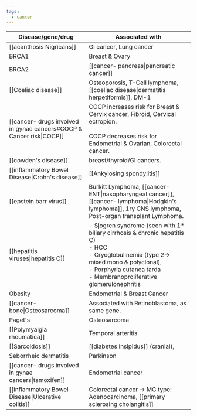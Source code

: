 ```yaml
---
tags:
  - cancer
---
```


| Disease/gene/drug                                              | Associated with                                                                                                                                                                                                         |
| -------------------------------------------------------------- | ----------------------------------------------------------------------------------------------------------------------------------------------------------------------------------------------------------------------- |
| [[acanthosis Nigricans]]                                       | GI cancer, Lung cancer                                                                                                                                                                                                  |
| BRCA1                                                          | Breast & Ovary                                                                                                                                                                                                          |
| BRCA2                                                          | [[cancer- pancreas\|pancreatic cancer]]                                                                                                                                                                                 |
| [[Coeliac disease]]                                            | Osteoporosis, T-Cell lymphoma, [[coeliac disease\|dermatitis herpetiformis]], DM-1                                                                                                                                      |
| [[cancer- drugs involved in gynae cancers#COCP & Cancer risk\|COCP]] | COCP increases risk for Breast & Cervix cancer, Fibroid, Cervical ectropion.<br><br>COCP decreases risk for Endometrial & Ovarian, Colorectal cancer.                                                                   |
| [[cowden's disease]]                                           | breast/thyroid/GI cancers.                                                                                                                                                                                              |
| [[inflammatory Bowel Disease\|Crohn's disease]]                | [[Ankylosing spondylitis]]                                                                                                                                                                                              |
| [[epstein barr virus]]                                         | Burkitt Lymphoma, [[cancer- ENT\|nasopharyngeal cancer]], [[cancer- lymphoma\|Hodgkin's lymphoma]], 1ry CNS lymphoma, Post-organ transplant Lymphoma.                                                                   |
| [[hepatitis viruses\|hepatitis C]]                             | - Sjogren syndrome (seen with 1* biliary cirrhosis & chronic hepatitis C)<br>- HCC<br>- Cryoglobulinemia (type 2-> mixed mono & polyclonal),<br>- Porphyria cutanea tarda<br>- Membranoproliferative glomerulonephritis |
| Obesity                                                        | Endometrial & Breast Cancer                                                                                                                                                                                             |
| [[cancer- bone\|Osteosarcoma]]                                 | Associated with Retinoblastoma, as same gene.                                                                                                                                                                           |
| Paget's                                                        | Osteosarcoma                                                                                                                                                                                                            |
| [[Polymyalgia rheumatica]]                                     | Temporal arteritis                                                                                                                                                                                                      |
| [[Sarcoidosis]]                                                | [[diabetes Insipidus]] (cranial),                                                                                                                                                                                       |
| Seborrheic dermatitis                                          | Parkinson                                                                                                                                                                                                               |
| [[cancer- drugs involved in gynae cancers\|tamoxifen]]               | Endometrial cancer                                                                                                                                                                                                      |
| [[inflammatory Bowel Disease\|Ulcerative colitis]]             | Colorectal cancer -> MC type: Adenocarcinoma, [[primary sclerosing cholangitis]]                                                                                                                                        |

